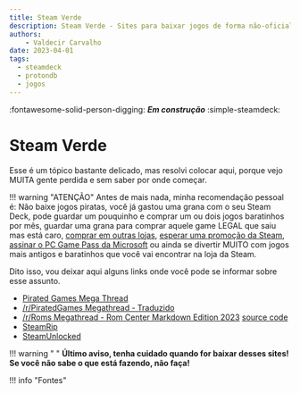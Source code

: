 ```yaml
---
title: Steam Verde 
description: Steam Verde - Sites para baixar jogos de forma não-oficial  
authors:
    - Valdecir Carvalho
date: 2023-04-01
tags:
  - steamdeck
  - protondb
  - jogos
---
```


:fontawesome-solid-person-digging: **_Em construção_**
:simple-steamdeck:

# Steam Verde

Esse é um tópico bastante delicado, mas resolvi colocar aqui, porque vejo MUITA gente perdida e sem saber por onde começar.

!!! warning "ATENÇÃO"
    Antes de mais nada, minha recomendação pessoal é: Não baixe jogos piratas, você já gastou uma grana com o seu Steam Deck, pode guardar um pouquinho e comprar um ou dois jogos baratinhos por mês, guardar uma grana para comprar aquele game LEGAL que saiu mas está caro, [comprar em outras lojas](/jogos/onde-comprar-jogos-para-o-steam-deck/), [esperar uma promoção da Steam](https://steamdb.info/sales/history/), [assinar o PC Game Pass da Microsoft](https://www.xbox.com/pt-br/xbox-game-pass/pc-game-pass/) ou ainda se divertir MUITO com jogos mais antigos e baratinhos que você vai encontrar na loja da Steam. 

Dito isso, vou deixar aqui alguns links onde você pode se informar sobre esse assunto.

- [Pirated Games Mega Thread](https://rentry.org/pgames-mega-thread)
- [/r/PiratedGames Megathread - Traduzido](https://github.com/r-piratedgames/megathread/blob/master/translations/README_PT-BR.md)
- [/r/Roms Megathread - Rom Center Markdown Edition 2023](https://r-roms.github.io/) [source code](https://gitlab.com/r-roms/megathread)
- [SteamRip](https://steamrip.com/)
- [SteamUnlocked](https://steamunlocked.net/)

!!! warning " "
    **Último aviso, tenha cuidado quando for baixar desses sites! Se você não sabe o que está fazendo, não faça!** 

!!! info "Fontes"
